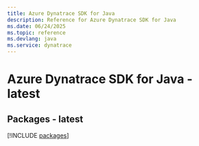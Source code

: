 ```yaml
---
title: Azure Dynatrace SDK for Java
description: Reference for Azure Dynatrace SDK for Java
ms.date: 06/24/2025
ms.topic: reference
ms.devlang: java
ms.service: dynatrace
---
```

# Azure Dynatrace SDK for Java - latest
## Packages - latest
[!INCLUDE [packages](dynatrace-index.md)]